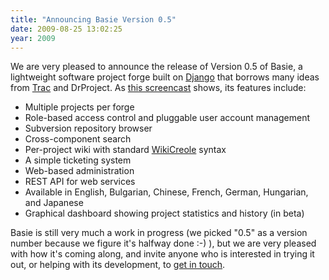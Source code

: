 ```yaml
---
title: "Announcing Basie Version 0.5"
date: 2009-08-25 13:02:25
year: 2009
---
```

We are very pleased to announce the release of Version 0.5 of Basie, a lightweight software project forge built on <a href="http://www.djangoproject.com">Django</a> that borrows many ideas from <a href="http://trac.edgewall.org">Trac</a> and DrProject. As <a href="http://www.youtube.com/watch?v=LDQlaO1PTVw">this screencast</a> shows, its features include:
<ul>
	<li>Multiple projects per forge</li>
	<li>Role-based access control and pluggable user account management</li>
	<li>Subversion repository browser</li>
	<li>Cross-component search</li>
	<li>Per-project wiki with standard <a href="http://www.wikicreole.org/">WikiCreole</a> syntax</li>
	<li>A simple ticketing system</li>
	<li>Web-based administration</li>
	<li>REST API for web services</li>
	<li>Available in English, Bulgarian, Chinese, French, German, Hungarian, and Japanese</li>
	<li>Graphical dashboard showing project statistics and history (in beta)</li>
</ul>
Basie is still very much a work in progress (we picked "0.5" as a version number because we figure it's halfway done :-) ), but we are very pleased with how it's coming along, and invite anyone who is interested in trying it out, or helping with its development, to <a href="mailto:gvwilson@cs.utoronto.ca">get in touch</a>.
